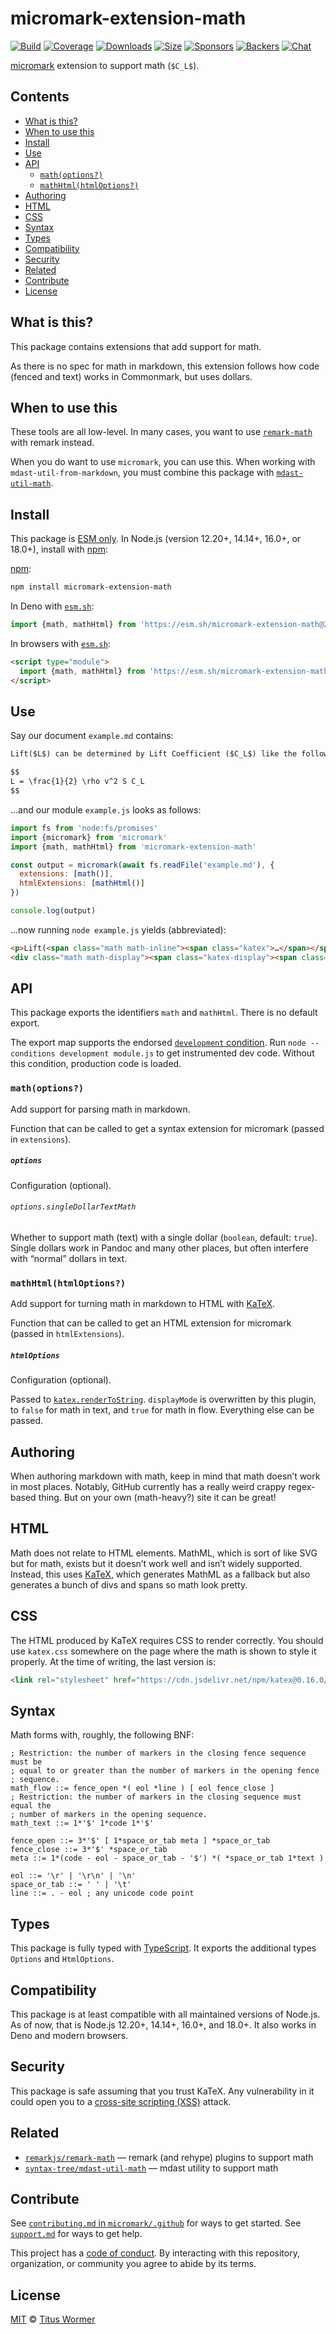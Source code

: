 # micromark-extension-math

[![Build][build-badge]][build]
[![Coverage][coverage-badge]][coverage]
[![Downloads][downloads-badge]][downloads]
[![Size][size-badge]][size]
[![Sponsors][sponsors-badge]][collective]
[![Backers][backers-badge]][collective]
[![Chat][chat-badge]][chat]

[micromark][] extension to support math (`$C_L$`).

## Contents

*   [What is this?](#what-is-this)
*   [When to use this](#when-to-use-this)
*   [Install](#install)
*   [Use](#use)
*   [API](#api)
    *   [`math(options?)`](#mathoptions)
    *   [`mathHtml(htmlOptions?)`](#mathhtmlhtmloptions)
*   [Authoring](#authoring)
*   [HTML](#html)
*   [CSS](#css)
*   [Syntax](#syntax)
*   [Types](#types)
*   [Compatibility](#compatibility)
*   [Security](#security)
*   [Related](#related)
*   [Contribute](#contribute)
*   [License](#license)

## What is this?

This package contains extensions that add support for math.

As there is no spec for math in markdown, this extension follows how code
(fenced and text) works in Commonmark, but uses dollars.

## When to use this

These tools are all low-level.
In many cases, you want to use [`remark-math`][plugin] with remark instead.

When you do want to use `micromark`, you can use this.
When working with `mdast-util-from-markdown`, you must combine this package
with [`mdast-util-math`][util].

## Install

This package is [ESM only][esm].
In Node.js (version 12.20+, 14.14+, 16.0+, or 18.0+), install with [npm][]:

[npm][]:

```sh
npm install micromark-extension-math
```

In Deno with [`esm.sh`][esmsh]:

```js
import {math, mathHtml} from 'https://esm.sh/micromark-extension-math@2'
```

In browsers with [`esm.sh`][esmsh]:

```html
<script type="module">
  import {math, mathHtml} from 'https://esm.sh/micromark-extension-math@2?bundle'
</script>
```

## Use

Say our document `example.md` contains:

```markdown
Lift($L$) can be determined by Lift Coefficient ($C_L$) like the following equation.

$$
L = \frac{1}{2} \rho v^2 S C_L
$$
```

…and our module `example.js` looks as follows:

```js
import fs from 'node:fs/promises'
import {micromark} from 'micromark'
import {math, mathHtml} from 'micromark-extension-math'

const output = micromark(await fs.readFile('example.md'), {
  extensions: [math()],
  htmlExtensions: [mathHtml()]
})

console.log(output)
```

…now running `node example.js` yields (abbreviated):

```html
<p>Lift(<span class="math math-inline"><span class="katex">…</span></span>) like the following equation.</p>
<div class="math math-display"><span class="katex-display"><span class="katex">…</span></div>
```

## API

This package exports the identifiers `math` and `mathHtml`.
There is no default export.

The export map supports the endorsed [`development` condition][condition].
Run `node --conditions development module.js` to get instrumented dev code.
Without this condition, production code is loaded.

### `math(options?)`

Add support for parsing math in markdown.

Function that can be called to get a syntax extension for micromark (passed
in `extensions`).

##### `options`

Configuration (optional).

###### `options.singleDollarTextMath`

Whether to support math (text) with a single dollar (`boolean`, default:
`true`).
Single dollars work in Pandoc and many other places, but often interfere with
“normal” dollars in text.

### `mathHtml(htmlOptions?)`

Add support for turning math in markdown to HTML with [KaTeX][].

Function that can be called to get an HTML extension for micromark (passed in
`htmlExtensions`).

##### `htmlOptions`

Configuration (optional).

Passed to [`katex.renderToString`][katex-options].
`displayMode` is overwritten by this plugin, to `false` for math in text, and
`true` for math in flow.
Everything else can be passed.

## Authoring

When authoring markdown with math, keep in mind that math doesn’t work in most
places.
Notably, GitHub currently has a really weird crappy regex-based thing.
But on your own (math-heavy?) site it can be great!

## HTML

Math does not relate to HTML elements.
MathML, which is sort of like SVG but for math, exists but it doesn’t work well
and isn’t widely supported.
Instead, this uses [KaTeX][], which generates MathML as a fallback but also
generates a bunch of divs and spans so math look pretty.

## CSS

The HTML produced by KaTeX requires CSS to render correctly.
You should use `katex.css` somewhere on the page where the math is shown to
style it properly.
At the time of writing, the last version is:

```html
<link rel="stylesheet" href="https://cdn.jsdelivr.net/npm/katex@0.16.0/dist/katex.min.css">
```

## Syntax

Math forms with, roughly, the following BNF:

```bnf
; Restriction: the number of markers in the closing fence sequence must be
; equal to or greater than the number of markers in the opening fence
; sequence.
math_flow ::= fence_open *( eol *line ) [ eol fence_close ]
; Restriction: the number of markers in the closing sequence must equal the
; number of markers in the opening sequence.
math_text ::= 1*'$' 1*code 1*'$'

fence_open ::= 3*'$' [ 1*space_or_tab meta ] *space_or_tab
fence_close ::= 3*'$' *space_or_tab
meta ::= 1*(code - eol - space_or_tab - '$') *( *space_or_tab 1*text )

eol ::= '\r' | '\r\n' | '\n'
space_or_tab ::= ' ' | '\t'
line ::= . - eol ; any unicode code point
```

## Types

This package is fully typed with [TypeScript][].
It exports the additional types `Options` and `HtmlOptions`.

## Compatibility

This package is at least compatible with all maintained versions of Node.js.
As of now, that is Node.js 12.20+, 14.14+, 16.0+, and 18.0+.
It also works in Deno and modern browsers.

## Security

This package is safe assuming that you trust KaTeX.
Any vulnerability in it could open you to a [cross-site scripting (XSS)][xss]
attack.

## Related

*   [`remarkjs/remark-math`][plugin]
    — remark (and rehype) plugins to support math
*   [`syntax-tree/mdast-util-math`][util]
    — mdast utility to support math

## Contribute

See [`contributing.md` in `micromark/.github`][contributing] for ways to get
started.
See [`support.md`][support] for ways to get help.

This project has a [code of conduct][coc].
By interacting with this repository, organization, or community you agree to
abide by its terms.

## License

[MIT][license] © [Titus Wormer][author]

<!-- Definitions -->

[build-badge]: https://github.com/micromark/micromark-extension-math/workflows/main/badge.svg

[build]: https://github.com/micromark/micromark-extension-math/actions

[coverage-badge]: https://img.shields.io/codecov/c/github/micromark/micromark-extension-math.svg

[coverage]: https://codecov.io/github/micromark/micromark-extension-math

[downloads-badge]: https://img.shields.io/npm/dm/micromark-extension-math.svg

[downloads]: https://www.npmjs.com/package/micromark-extension-math

[size-badge]: https://img.shields.io/bundlephobia/minzip/micromark-extension-math.svg

[size]: https://bundlephobia.com/result?p=micromark-extension-math

[sponsors-badge]: https://opencollective.com/unified/sponsors/badge.svg

[backers-badge]: https://opencollective.com/unified/backers/badge.svg

[collective]: https://opencollective.com/unified

[chat-badge]: https://img.shields.io/badge/chat-discussions-success.svg

[chat]: https://github.com/micromark/micromark/discussions

[npm]: https://docs.npmjs.com/cli/install

[esmsh]: https://esm.sh

[license]: license

[author]: https://wooorm.com

[contributing]: https://github.com/micromark/.github/blob/main/contributing.md

[support]: https://github.com/micromark/.github/blob/main/support.md

[coc]: https://github.com/micromark/.github/blob/main/code-of-conduct.md

[esm]: https://gist.github.com/sindresorhus/a39789f98801d908bbc7ff3ecc99d99c

[typescript]: https://www.typescriptlang.org

[condition]: https://nodejs.org/api/packages.html#packages_resolving_user_conditions

[micromark]: https://github.com/micromark/micromark

[plugin]: https://github.com/remarkjs/remark-math

[util]: https://github.com/syntax-tree/mdast-util-math

[katex]: https://katex.org

[katex-options]: https://katex.org/docs/options.html

[xss]: https://en.wikipedia.org/wiki/Cross-site_scripting
